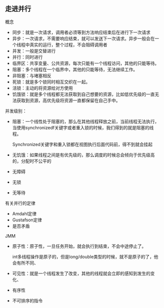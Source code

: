 ## 走进并行

概念

- 同步：就是一次请求，调用者必须等到方法响应结束后在进行下一次请求
- 异步：一次请求，不需要响应结束，就可以发送下一次请求。异步一般会在一个线程中真实的运行，整个过程，不会阻碍调用者
- 并发：一般是交替进行
- 并行：同时进行
- 临界区：共享变量、公共资源，每次只能有一个线程访问，其他的只能等待。
- 阻塞：多个线程在一个临界中，其他的只能等待，无法继续工作。
- 非阻塞：与堵塞相反
- 死锁：就是多个锁同时相互交织在一起。
- 活锁：主动的将资源给对方使用
- 饥饿锁：就是多个线程都无法获取到自己想要的资源，比如低优先级的一直无法获取到资源，高优先级将资源一直都保留在自己手中。

并发级别：

- 阻塞：一个线性处于阻塞的，那么在其他线程释放之前，当前线程无法执行，当使用synchronizedf关键字或者重入锁的时候，我们得到的就是阻塞的线程。

  Synchronized关键字和重入锁都在视图执行后面代码前，得不到就会挂起

- 无饥饿：如果线程之间是有优先级的，那么调度的时候总会倾向于优先级高的，分配时不公平的

- 无障碍

- 无锁

- 无等待

有关并行的定律

- Amdahl定律
- Gustafson定律
- 是否矛盾

JMM

- 原子性：原子性，一旦任务开始，就会执行到结束，不会中途停止了。

  int多线程操作是原子的，但是long/double类型的时候，就不是原子的了，他会有所不同、

- 可见性：就是一个线程发生了改变，其他的线程就会立即的感知到发生的变化、
- 有序性
- 不可排序的指令

